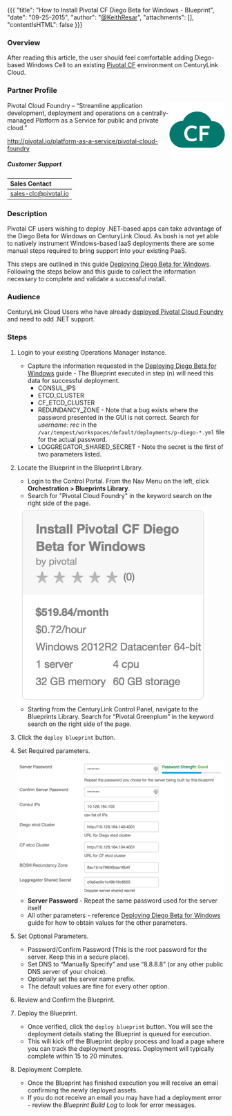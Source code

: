 {{{
  "title": "How to Install Pivotal CF Diego Beta for Windows - Blueprint",
  "date": "09-25-2015",
  "author": "<a href='https://twitter.com/KeithResar'>@KeithResar</a>",
  "attachments": [],
  "contentIsHTML": false
}}}



### Overview
After reading this article, the user should feel comfortable adding Diego-based Windows Cell to an existing
[Pivotal CF](getting-started-with-pivotal-cloud-foundry.md) environment on CenturyLink Cloud.

### Partner Profile
<img src="../../images/pivotal_pcf/product-pivotal-cf.png" style="border:0;float:right;max-width: 150px;">

Pivotal Cloud Foundry – “Streamline application development, deployment and operations on a centrally-managed Platform as a Service for public and private cloud.”

http://pivotal.io/platform-as-a-service/pivotal-cloud-foundry

##### Customer Support
|Sales Contact |
|:- |
|sales-clc@pivotal.io |


### Description
Pivotal CF users wishing to deploy .NET-based apps can take advantage of the Diego Beta for Windows on CenturyLink Cloud.  As bosh is not yet able to natively instrument Windows-based IaaS deployments there are some manual steps required to bring support into your existing PaaS.

This steps are outlined in this guide [Deploying Diego Beta for Windows](http://docs.pivotal.io/pivotalcf/opsguide/deploying-diego.html). Following the steps below and this guide to collect the information necessary to complete and validate a successful install.

### Audience
CenturyLink Cloud Users who have already [deployed Pivotal Cloud Foundry](getting-started-with-pivotal-cloud-foundry.md) and need to add .NET support.


### Steps
1. Login to your existing Operations Manager Instance.
   * Capture the information requested in the [Deploying Diego Beta for Windows](http://docs.pivotal.io/pivotalcf/opsguide/deploying-diego.html) guide -
  The Blueprint executed in step (n) will need this data for successful deployment.
     * CONSUL_IPS
     * ETCD_CLUSTER
     * CF_ETCD_CLUSTER
     * REDUNDANCY_ZONE - Note that a bug exists where the password presented in the GUI is not correct.  Search for *username: rec* in the `/var/tempest/workspaces/default/deployments/p-diego-*.yml` file for the actual password.
     * LOGGREGATOR_SHARED_SECRET - Note the secret is the first of two parameters listed.

2. Locate the Blueprint in the Blueprint Library.
   * Login to the Control Portal. From the Nav Menu on the left, click **Orchestration > Blueprints Library**.
   * Search for "Pivotal Cloud Foundry" in the keyword search on the right side of the page.
   <img src="../../images/pivotal_pcf/diego_blueprint_tiles.png" style="border:0;">

   * Starting from the CenturyLink Control Panel, navigate to the Blueprints Library. Search for “Pivotal Greenplum” in the keyword search on the right side of the page.

3. Click the `deploy blueprint` button.

4. Set Required parameters.

   <img src="../../images/pivotal_pcf/diego_cluster_parameters.png" style="border:0;">

   * **Server Password** - Repeat the same password used for the server itself
   * All other parameters - reference [Deploying Diego Beta for Windows](http://docs.pivotal.io/pivotalcf/opsguide/deploying-diego.html) guide for how to obtain values for the other parameters.

5. Set Optional Parameters.
   * Password/Confirm Password (This is the root password for the server. Keep this in a secure place).
   * Set DNS to “Manually Specify” and use “8.8.8.8” (or any other public DNS server of your choice).
   * Optionally set the server name prefix.
   * The default values are fine for every other option.

6. Review and Confirm the Blueprint.

7. Deploy the Blueprint.
   * Once verified, click the `deploy blueprint` button. You will see the deployment details stating the Blueprint is queued for execution.
   * This will kick off the Blueprint deploy process and load a page where you can track the deployment progress. Deployment will typically complete within 15 to 20 minutes.

8. Deployment Complete.
   * Once the Blueprint has finished execution you will receive an email confirming the newly deployed assets.
   * If you do not receive an email you may have had a deployment error - review the *Blueprint Build Log* to look for error messages.
